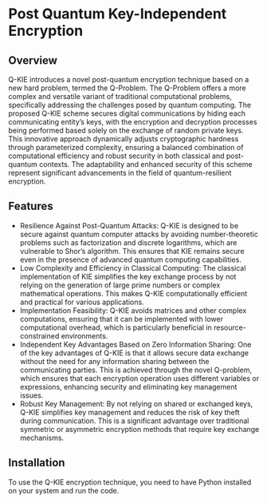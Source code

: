 # Post Quantum Key-Independent Encryption

## Overview

Q-KIE introduces a novel post-quantum encryption technique based on a new hard problem, termed the Q-Problem. The Q-Problem offers a more complex and versatile variant of traditional computational problems, specifically addressing the challenges posed by quantum computing. The proposed Q-KIE scheme secures digital communications by hiding each communicating entity’s keys, with the encryption and decryption processes being performed based solely on the exchange of random private keys.
This innovative approach dynamically adjusts cryptographic hardness through parameterized complexity, ensuring a balanced combination of computational efficiency and robust security in both classical and post-quantum contexts. The adaptability and enhanced security of this scheme represent significant advancements in the field of quantum-resilient encryption.

## Features

- Resilience Against Post-Quantum Attacks: Q-KIE is designed to be secure against quantum computer attacks by avoiding number-theoretic problems such as factorization and discrete logarithms, which are vulnerable to Shor’s algorithm. This ensures that KIE remains secure even in the presence of advanced quantum computing capabilities.
- Low Complexity and Efficiency in Classical Computing: The classical implementation of KIE simplifies the key exchange process by not relying on the generation of large prime numbers or complex mathematical operations. This makes Q-KIE computationally efficient and practical for various applications.
- Implementation Feasibility: Q-KIE avoids matrices and other complex computations, ensuring that it can be implemented with lower computational overhead, which is particularly beneficial in resource-constrained environments.
-  Independent Key Advantages Based on Zero Information Sharing: One of the key advantages of Q-KIE is that it allows secure data exchange without the need for any information sharing between the communicating parties. This is achieved through the novel Q-problem, which ensures that each encryption operation uses different variables or expressions, enhancing security and eliminating key management issues.
- Robust Key Management: By not relying on shared or exchanged keys, Q-KIE simplifies key management and reduces the risk of key theft during communication. This is a significant advantage over traditional symmetric or asymmetric encryption methods that require key exchange mechanisms.

## Installation

To use the Q-KIE encryption technique, you need to have Python installed on your system and run the code.


